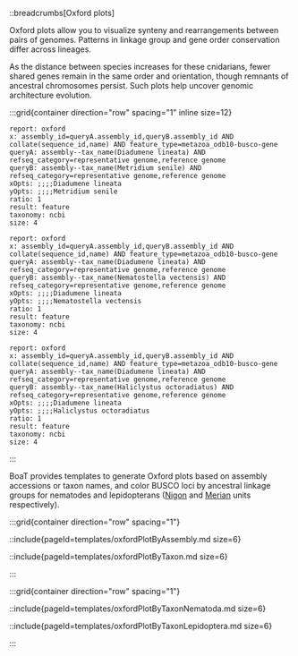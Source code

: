 ::breadcrumbs[Oxford plots]

Oxford plots allow you to visualize synteny and rearrangements between pairs of genomes. Patterns in linkage group and gene order conservation differ across lineages.

As the distance between species increases for these cnidarians, fewer shared genes remain in the same order and orientation, though remnants of ancestral chromosomes persist. Such plots help uncover genomic architecture evolution.

:::grid{container direction="row" spacing="1" inline size=12}

```report
report: oxford
x: assembly_id=queryA.assembly_id,queryB.assembly_id AND collate(sequence_id,name) AND feature_type=metazoa_odb10-busco-gene
queryA: assembly--tax_name(Diadumene lineata) AND refseq_category=representative genome,reference genome
queryB: assembly--tax_name(Metridium senile) AND refseq_category=representative genome,reference genome
xOpts: ;;;;Diadumene lineata
yOpts: ;;;;Metridium senile
ratio: 1
result: feature
taxonomy: ncbi
size: 4
```

```report
report: oxford
x: assembly_id=queryA.assembly_id,queryB.assembly_id AND collate(sequence_id,name) AND feature_type=metazoa_odb10-busco-gene
queryA: assembly--tax_name(Diadumene lineata) AND refseq_category=representative genome,reference genome
queryB: assembly--tax_name(Nematostella vectensis) AND refseq_category=representative genome,reference genome
xOpts: ;;;;Diadumene lineata
yOpts: ;;;;Nematostella vectensis
ratio: 1
result: feature
taxonomy: ncbi
size: 4
```

```report
report: oxford
x: assembly_id=queryA.assembly_id,queryB.assembly_id AND collate(sequence_id,name) AND feature_type=metazoa_odb10-busco-gene
queryA: assembly--tax_name(Diadumene lineata) AND refseq_category=representative genome,reference genome
queryB: assembly--tax_name(Haliclystus octoradiatus) AND refseq_category=representative genome,reference genome
xOpts: ;;;;Diadumene lineata
yOpts: ;;;;Haliclystus octoradiatus
ratio: 1
result: feature
taxonomy: ncbi
size: 4
```

:::

BoaT provides templates to generate Oxford plots based on assembly accessions or taxon names, and color BUSCO loci by ancestral linkage groups for nematodes and lepidopterans ([Nigon](https://github.com/pgonzale60/vis_ALG) and [Merian](https://www.biorxiv.org/content/10.1101/2023.05.12.540473v1) units respectively).

:::grid{container direction="row" spacing="1"}

::include{pageId=templates/oxfordPlotByAssembly.md size=6}

::include{pageId=templates/oxfordPlotByTaxon.md size=6}

:::

:::grid{container direction="row" spacing="1"}

::include{pageId=templates/oxfordPlotByTaxonNematoda.md size=6}

::include{pageId=templates/oxfordPlotByTaxonLepidoptera.md size=6}

:::
